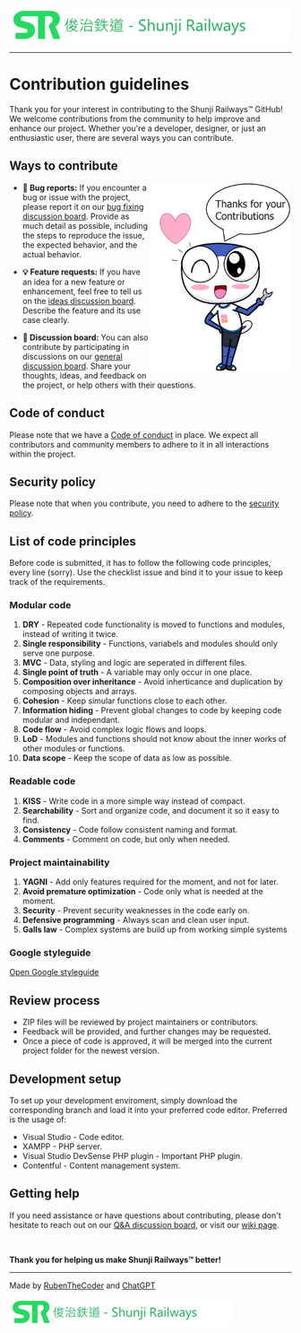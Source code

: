 <img src="https://github.com/RubenTheCoder/Shunji-Railways-GitHub/blob/main/.github/images/banners/shunji_banner_small.png">

---

# Contribution guidelines

Thank you for your interest in contributing to the Shunji Railways™ GitHub!
We welcome contributions from the community to help improve and enhance our project.
Whether you're a developer, designer, or just an enthusiastic user, there are several ways you can contribute.



## Ways to contribute

<img align="right" width="50%" src="https://github.com/RubenTheCoder/Shunji-Railways-GitHub/blob/main/.github/images/amesuki/thanks_helping_amesuki.png">



- **🚨 Bug reports:** If you encounter a bug or issue with the project,
please report it on our [bug fixing discussion board](https://github.com/RubenTheCoder/Shunji-Railways-GitHub/discussions/categories/bug-fixing).
Provide as much detail as possible, including the steps to reproduce the issue, the expected behavior, and the actual behavior.



- **💡 Feature requests:** If you have an idea for a new feature or enhancement, feel free to tell us on the
[ideas discussion board](https://github.com/RubenTheCoder/Shunji-Railways-GitHub/discussions/categories/ideas). Describe the feature and its use case clearly.



- **💬 Discussion board:** You can also contribute by participating in discussions on our [general discussion board](https://github.com/RubenTheCoder/Shunji-Railways-GitHub/discussions/categories/general).
Share your thoughts, ideas, and feedback on the project, or help others with their questions.



## Code of conduct

Please note that we have a [Code of conduct](https://github.com/RubenTheCoder/Shunji-Railways-GitHub/blob/main/.github/CODE_OF_CONDUCT.md) in place. We expect all contributors and community members to adhere to it in all interactions within the project.



## Security policy

Please note that when you contribute, you need to adhere to the [security policy](https://github.com/RubenTheCoder/Shunji-Railways-GitHub/security/policy).



## List of code principles

Before code is submitted, it has to follow the following code principles, every line (sorry).
Use the checklist issue and bind it to your issue to keep track of the requirements.

### Modular code
1. **DRY** - Repeated code functionality is moved to functions and modules, instead of writing it twice.
2. **Single responsibility** - Functions, variabels and modules should only serve one purpose.
3. **MVC** - Data, styling and logic are seperated in different files.
4. **Single point of truth** - A variable may only occur in one place.
5. **Composition over inheritance** - Avoid inherticance and duplication by composing objects and arrays.
6. **Cohesion** - Keep simular functions close to each other.
7. **Information hiding** - Prevent global changes to code by keeping code modular and independant.
8. **Code flow** - Avoid complex logic flows and loops.
9. **LoD** - Modules and functions should not know about the inner works of other modules or functions.
10. **Data scope** - Keep the scope of data as low as possible.

### Readable code
1. **KISS** - Write code in a more simple way instead of compact.
2. **Searchability** - Sort and organize code, and document it so it easy to find.
3. **Consistency** - Code follow consistent naming and format.
4. **Comments** - Comment on code, but only when needed.

### Project maintainability
1. **YAGNI** - Add only features required for the moment, and not for later.
2. **Avoid premature optimization** - Code only what is needed at the moment.
3. **Security** - Prevent security weaknesses in the code early on.
4. **Defensive programming** - Always scan and clean user input.
5. **Galls law** - Complex systems are build up from working simple systems

### Google styleguide
[Open Google styleguide](https://google.github.io/styleguide/)


## Review process

- ZIP files will be reviewed by project maintainers or contributors.
- Feedback will be provided, and further changes may be requested.
- Once a piece of code is approved, it will be merged into the current project folder for the newest version.



## Development setup

To set up your development enviroment, simply download the corresponding branch and load it into your preferred code editor. Preferred is the usage of:

- Visual Studio - Code editor.
- XAMPP - PHP server.
- Visual Studio DevSense PHP plugin - Important PHP plugin.
- Contentful - Content management system.



## Getting help

If you need assistance or have questions about contributing, please don't hesitate to reach out on our [Q&A discussion board](https://github.com/RubenTheCoder/Shunji-Railways-GitHub/discussions/categories/q-a), or visit our [wiki page](https://github.com/RubenTheCoder/Shunji-Railways-GitHub/wiki).

<br>

**Thank you for helping us make Shunji Railways™ better!**

---

Made by [RubenTheCoder](https://github.com/RubenTheCoder) and [ChatGPT](https://chat.openai.com/)

<img height="50px" src="https://github.com/RubenTheCoder/Shunji-Railways-GitHub/blob/main/.github/images/banners/shunji_banner_small.png">

